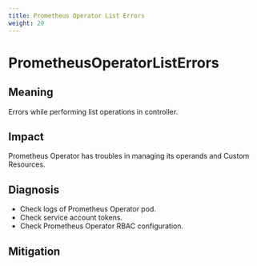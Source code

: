 ```yaml
---
title: Prometheus Operator List Errors
weight: 20
---
```


# PrometheusOperatorListErrors

## Meaning

Errors while performing list operations in controller.

## Impact

Prometheus Operator has troubles in managing its operands and Custom Resources.

## Diagnosis

- Check logs of Prometheus Operator pod.
- Check service account tokens.
- Check Prometheus Operator RBAC configuration.

## Mitigation
